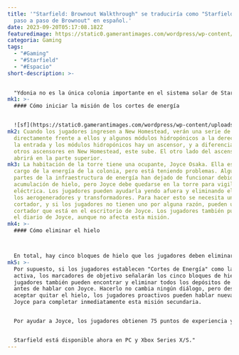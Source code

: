 ```yaml
---
title: '"Starfield: Brownout Walkthrough" se traduciría como "Starfield: Guía
  paso a paso de Brownout" en español.'
date: 2023-09-20T05:17:08.182Z
featuredimage: https://static0.gamerantimages.com/wordpress/wp-content/uploads/2023/09/starfield-brownout.jpg?q=50&fit=contain&w=1140&h=&dpr=1.5
categoria: Gaming
tags:
  - "#Gaming"
  - "#Starfield"
  - "#Espacio"
short-description: >-
  

  "Ydonia no es la única colonia importante en el sistema solar de Starfield; también está New Homestead, una antigua colonia fuera de la Tierra construida en la luna de Saturno, Titán. Los jugadores pueden visitar la colonia para hacer un recorrido, disfrutar de la vida local o ayudar a los habitantes locales con su sistema de energía.
mk1: >-
  #### Cómo iniciar la misión de los cortes de energía


  ![sf](https://static0.gamerantimages.com/wordpress/wp-content/uploads/2023/09/starfield-brownout-joyce-1.jpg?q=50&fit=crop&w=1500&dpr=1.5 "sf")
mk2: Cuando los jugadores ingresen a New Homestead, verán una serie de escaleras
  directamente frente a ellos y algunos módulos hidropónicos a la derecha. Entre
  la entrada y los módulos hidropónicos hay un ascensor, y a diferencia de los
  otros ascensores en New Homestead, este sube. El otro lado del ascensor se
  abrirá en la parte superior.
mk3: La habitación de la torre tiene una ocupante, Joyce Osaka. Ella está a
  cargo de la energía de la colonia, pero está teniendo problemas. Algunas
  partes de la infraestructura de energía han dejado de funcionar debido a la
  acumulación de hielo, pero Joyce debe quedarse en la torre para vigilar la red
  eléctrica. Los jugadores pueden ayudarla yendo afuera y eliminando el hielo de
  los aerogeneradores y transformadores. Para hacer esto se necesita un
  cortador, y si los jugadores no tienen uno por alguna razón, pueden usar el
  cortador que está en el escritorio de Joyce. Los jugadores también pueden leer
  el diario de Joyce, aunque no afecta esta misión.
mk4: >-
  #### Cómo eliminar el hielo



  En total, hay cinco bloques de hielo que los jugadores deben eliminar. Los tres en los aerogeneradores son fáciles de detectar, ya que los aerogeneradores en cuestión no están girando correctamente. Los dos en los transformadores son más difíciles de ubicar, pero los jugadores pueden usar sus escáneres para resaltar los depósitos de hielo. Curiosamente, el campo que normalmente muestra el elemento que los jugadores están mirando está en blanco para estos depósitos de hielo, pero aún así obtienen agua al extraerlos.
mk5: >-
  Por supuesto, si los jugadores establecen "Cortes de Energía" como la misión
  activa, los marcadores de objetivo señalarán los cinco bloques de hielo. Los
  jugadores también pueden encontrar y eliminar todos los depósitos de hielo
  antes de hablar con Joyce. Hacerlo no cambia ningún diálogo, pero después de
  aceptar quitar el hielo, los jugadores proactivos pueden hablar nuevamente con
  Joyce para completar inmediatamente esta misión secundaria.


  Por ayudar a Joyce, los jugadores obtienen 75 puntos de experiencia y algunos créditos.


  Starfield está disponible ahora en PC y Xbox Series X/S."
---
```

